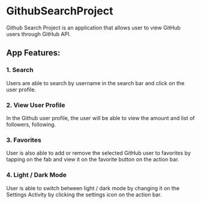 # GithubSearchProject
Github Search Project is an application that allows user to view GitHub users through GitHub API.

## App Features:
### 1. Search
Users are able to search by username in the search bar and click on the user profile.
### 2. View User Profile
In the Github user profile, the user will be able to view the amount and list of followers, following.
### 3. Favorites
User is also able to add or remove the selected GitHub user to favorites by tapping on the fab and view it on the favorite button on the action bar.
### 4. Light / Dark Mode
User is able to switch between light / dark mode by changing it on the Settings Activity by clicking the settings icon on the action bar.
